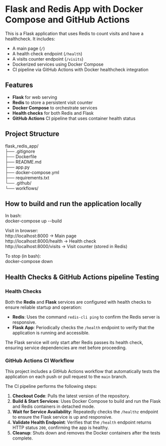 # Flask and Redis App with Docker Compose and GitHub Actions

This is a Flask application that uses Redis to count visits and have a healthcheck. It includes:

- A main page (`/`)
- A health check endpoint (`/health`)
- A visits counter endpoint (`/visits`)
- Dockerized services using Docker Compose
- CI pipeline via GitHub Actions with Docker healthcheck integration

## Features

- **Flask** for web serving
- **Redis** to store a persistent visit counter
- **Docker Compose** to orchestrate services
- **Health checks** for both Redis and Flask
- **GitHub Actions** CI pipeline that uses container health status

## Project Structure

flask_redis_app/  
├── .gitignore  
├── Dockerfile  
├── README.md  
├── app.py  
├── docker-compose.yml  
├── requirements.txt  
└── .github/  
└── workflows/  

## How to build and run the application locally
In bash:  
docker-compose up --build

Visit in browser:  
http://localhost:8000 → Main page  
http://localhost:8000/health → Health check  
http://localhost:8000/visits → Visit counter (stored in Redis)  

To stop (in bash):  
docker-compose down

## Health Checks & GitHub Actions pipeline Testing

### Health Checks

Both the **Redis** and **Flask** services are configured with health checks to ensure reliable startup and operation:

- **Redis**: Uses the command `redis-cli ping` to confirm the Redis server is responsive.
- **Flask App**: Periodically checks the `/health` endpoint to verify that the application is running and accessible.

The Flask service will only start after Redis passes its health check, ensuring service dependencies are met before proceeding.

### GitHub Actions CI Workflow

This project includes a GitHub Actions workflow that automatically tests the application on each push or pull request to the `main` branch.

The CI pipeline performs the following steps:

1. **Checkout Code**: Pulls the latest version of the repository.
2. **Build & Start Services**: Uses Docker Compose to build and run the Flask and Redis containers in detached mode.
3. **Wait for Service Availability**: Repeatedly checks the `/healthz` endpoint to ensure the Flask service is up and responsive.
4. **Validate Health Endpoint**: Verifies that the `/health` endpoint returns HTTP status `200`, confirming the app is healthy.
5. **Cleanup**: Shuts down and removes the Docker containers after the tests complete.
